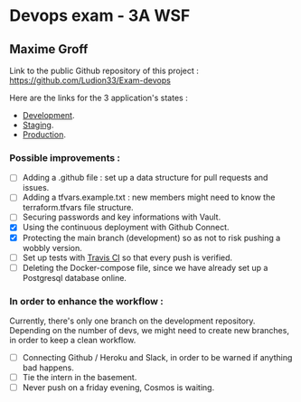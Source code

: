 # Devops exam - 3A WSF
## Maxime Groff

Link to the public Github repository of this project  : https://github.com/Ludion33/Exam-devops 

Here are the links for the 3 application's states : 
* [Development](https://devops-app-exam-development.herokuapp.com/ "Development").
* [Staging](https://devops-app-exam-staging.herokuapp.com/ "Staging").
* [Production](https://devops-app-exam-production.herokuapp.com/ "Production").


### Possible improvements : 

- [ ] Adding a .github file : set up a data structure for pull requests and issues. 
- [ ] Adding a tfvars.example.txt : new members might need to know the terraform.tfvars file structure. 
- [ ] Securing passwords and key informations with Vault.
- [x] Using the continuous deployment with Github Connect.
- [x] Protecting the main branch (development) so as not to risk pushing a wobbly version. 
- [ ] Set up tests with [Travis CI](https://travis-ci.org/getting_started) so that every push is verified.  
- [ ] Deleting the Docker-compose file, since we have already set up a Postgresql database online.

### In order to enhance the workflow : 
Currently, there's only one branch on the development repository. Depending on the number of devs, we might need to create new branches, in order to keep a clean workflow. 

- [ ] Connecting Github / Heroku and Slack, in order to be warned if anything bad happens. 
- [ ] Tie the intern in the basement. 
- [ ] Never push on a friday evening, Cosmos is waiting.

